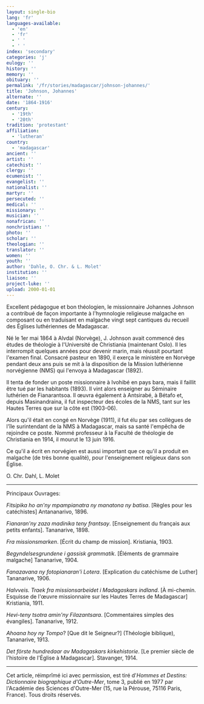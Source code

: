 ```yaml
---
layout: single-bio
lang: 'fr'
languages-available:
  - 'en'
  - 'fr'
  - ' '
  - ' '
index: 'secondary'
categories: 'j'
eulogy: ''
history: ''
memory: ''
obituary: ''
permalink: '/fr/stories/madagascar/johnson-johannes/'
title: 'Johnson, Johannes'
alternate: ''
date: '1864-1916'
century:
  - '19th'
  - '20th'
tradition: 'protestant'
affiliation:
  - 'lutheran'
country:
  - 'madagascar'
ancient: ''
artist: ''
catechist: ''
clergy: ''
ecumenist: ''
evangelist: ''
nationalist: ''
martyr: ''
persecuted: ''
medical: ''
missionary: ''
musician: ''
nonafrican: ''
nonchristian: ''
photo: ''
scholar: ''
theologian: ''
translator: ''
women: ''
youth: ''
author: 'Dahle, O. Chr. & L. Molet'
institution: ''
liaison: ''
project-luke: ''
upload: 2000-01-01
---
```



Excellent pédagogue et bon théologien, le missionnaire Johannes Johnson a contribué de façon importante à l'hymnologie religieuse malgache en composant ou en traduisant en malgache vingt sept cantiques du recueil des Églises luthériennes de Madagascar.

Né le 1er mai 1864 à Alvdal (Norvège), J. Johnson avait commencé des études de théologie à l'Université de Christiania (maintenant Oslo). Il les interrompit quelques années pour devenir marin, mais réussit pourtant l'examen final. Consacré pasteur en 1890, il exerça le ministère en Norvège pendant deux ans puis se mit à la disposition de la Mission luthérienne norvégienne (NMS) qui l'envoya à Madagascar (1892).

Il tenta de fonder un poste missionnaire à Ivohibé en pays bara, mais il faillit être tué par les habitants (1893). Il vint alors enseigner au Séminaire luthérien de Fianarantsoa. Il œuvra également à Antsirabé, à Bétafo et, depuis Masinandraina, il fut inspecteur des écoles de la NMS, tant sur les Hautes Terres que sur la côte est (1903-06).

Alors qu'il était en congé en Norvège (1911), il fut élu par ses collègues de l'île surintendant de la NMS à Madagascar, mais sa santé l'empêcha de rejoindre ce poste. Nommé professeur à la Faculté de théologie de Christiania en 1914, il mourut le 13 juin 1916.

Ce qu'il a écrit en norvégien est aussi important que ce qu'il a produit en malgache (de très bonne qualité), pour l'enseignement religieux dans son Église.

O. Chr. Dahl, L. Molet

---

Principaux Ouvrages:

*Fitsipika ho an'ny mpampianatra ny manatona ny batisa*. [Règles pour les catéchistes] Antananarivo, 1896.

*Fianaran'ny zaza madinika teny frantsay*. [Enseignement du français aux petits enfants]. Tananarive, 1898.

*Fra missionsmarken*. [Écrit du champ de mission]. Kristiania, 1903.

*Begyndelsesgrundene i gassisk grammatik*. [Éléments de grammaire malgache] Tananarive, 1904.

*Fanazavana ny fotopianaran'i Lotera*. [Explication du catéchisme de Luther] Tananarive, 1906.

*Halvveis. Traek fra missionsarbeidet i Madagaskars indland*. [À mi-chemin. Esquisse de l'œuvre missionnaire sur les Hautes Terres de Madagascar] Kristiania, 1911.

*Hevi-teny tsotra amin'ny Filazantsara*. [Commentaires simples des évangiles]. Tananarive, 1912.

*Ahoana hoy ny Tompo*? [Que dit le Seigneur?] (Théologie biblique), Tananarive, 1913.

*Det förste hundredaar av Madagaskars kirkehistorie*. [Le premier siècle de l'histoire de l'Église à Madagascar]. Stavanger, 1914.

---

Cet article, réimprîmé ici avec permission, est tiré d'*Hommes et Destins: Dictionnaire biographique d'Outre-Mer*, tome 3, publié en 1977 par l'Académie des Sciences d'Outre-Mer (15, rue la Pérouse, 75116 Paris, France). Tous droits réservés.